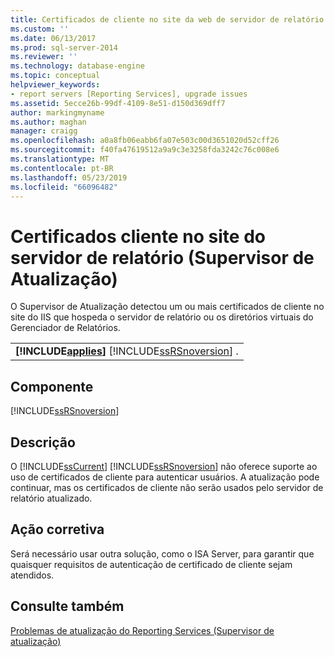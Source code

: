 ```yaml
---
title: Certificados de cliente no site da web de servidor de relatório (Supervisor de atualização) | Microsoft Docs
ms.custom: ''
ms.date: 06/13/2017
ms.prod: sql-server-2014
ms.reviewer: ''
ms.technology: database-engine
ms.topic: conceptual
helpviewer_keywords:
- report servers [Reporting Services], upgrade issues
ms.assetid: 5ecce26b-99df-4109-8e51-d150d369dff7
author: markingmyname
ms.author: maghan
manager: craigg
ms.openlocfilehash: a0a8fb06eabb6fa07e503c00d3651020d52cff26
ms.sourcegitcommit: f40fa47619512a9a9c3e3258fda3242c76c008e6
ms.translationtype: MT
ms.contentlocale: pt-BR
ms.lasthandoff: 05/23/2019
ms.locfileid: "66096482"
---
```

# <a name="client-certificates-on-the-report-server-web-site-upgrade-advisor"></a>Certificados cliente no site do servidor de relatório (Supervisor de Atualização)
  O Supervisor de Atualização detectou um ou mais certificados de cliente no site do IIS que hospeda o servidor de relatório ou os diretórios virtuais do Gerenciador de Relatórios.  
  
||  
|-|  
|**[!INCLUDE[applies](../../includes/applies-md.md)]**  [!INCLUDE[ssRSnoversion](../../includes/ssrsnoversion-md.md)] .|  
  
## <a name="component"></a>Componente  
 [!INCLUDE[ssRSnoversion](../../includes/ssrsnoversion-md.md)]  
  
## <a name="description"></a>Descrição  
 O [!INCLUDE[ssCurrent](../../includes/sscurrent-md.md)] [!INCLUDE[ssRSnoversion](../../includes/ssrsnoversion-md.md)] não oferece suporte ao uso de certificados de cliente para autenticar usuários. A atualização pode continuar, mas os certificados de cliente não serão usados pelo servidor de relatório atualizado.  
  
## <a name="corrective-action"></a>Ação corretiva  
 Será necessário usar outra solução, como o ISA Server, para garantir que quaisquer requisitos de autenticação de certificado de cliente sejam atendidos.  
  
## <a name="see-also"></a>Consulte também  
 [Problemas de atualização do Reporting Services &#40;Supervisor de atualização&#41;](../../../2014/sql-server/install/reporting-services-upgrade-issues-upgrade-advisor.md)  
  
  
